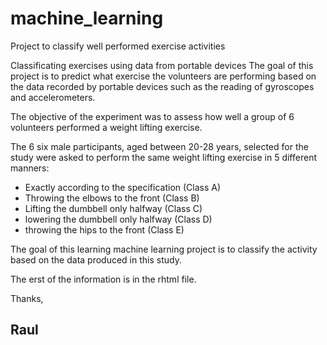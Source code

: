 # machine_learning
Project to classify well performed exercise activities

Classificating exercises using data from portable devices
The goal of this project is to predict what exercise the volunteers are performing based on the data recorded by portable devices such as the reading of gyroscopes and accelerometers.

The objective of the experiment was to assess how well a group of 6 volunteers performed a weight lifting exercise.</p>
The 6 six male participants, aged between 20-28 years, selected for the study were asked to perform the same weight lifting exercise in 5 different manners:
  - Exactly according to the specification (Class A)
  - Throwing the elbows to the front (Class B)
  - Lifting the dumbbell only halfway (Class C)
  - lowering the dumbbell only halfway (Class D)
 - throwing the hips to the front (Class E)

The goal of this learning machine learning project is to classify the activity based on the data produced in this study.

The erst of the information is in the rhtml file.


Thanks,

Raul 
----------------

